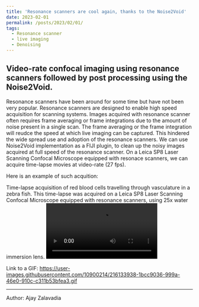 ```yaml
---
title: 'Resonance scanners are cool again, thanks to the Noise2Void'
date: 2023-02-01
permalink: /posts/2023/02/01/
tags:
  - Resonance scanner
  - live imaging
  - Denoising
---
```


Video-rate confocal imaging using resonance scanners followed by post processing using the Noise2Void.
------
  Resonance scanners have been around for some time but have not been very popular. Resonance scanners are designed to enable high speed acquisition for scanning systems. Images acquired with resonance scanner often requires frame averaging or frame integrations due to the amount of noise present in a single scan. The frame averaging or the frame integration will reudce the speed at which live imaging can be captured. This hindered the wide spread use and adoption of the resonance scanners. We can use Noise2Void implementation as a FIJI plugin, to clean up the noisy images acquired at full speed of the resonance scanner. On a Leica SP8 Laser Scanning Confocal Microscope equipped with resonace scanners, we can acquire time-lapse movies at video-rate (27 fps).

Here is an example of such acquition:

  Time-lapse acquisition of red blood cells travelling through vasculature in a zebra fish. This time-lapse was acquired on a Leica SP8 Laser Scanning Confocal Microscope equipped with resonance scanners, using 25x water immersion lens.
<video src="https://user-images.githubusercontent.com/10900214/216131637-ffdb309c-7df5-4824-9eff-f3f5eb549f7f.mp4" controls="controls" style="max-width: 650px;">
</video>

Link to a GIF: https://user-images.githubusercontent.com/10900214/216133938-1bcc9036-999a-46e0-910c-c311b53bfea3.gif
  
---
Author: Ajay Zalavadia


